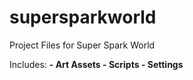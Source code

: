# supersparkworld
Project Files for Super Spark World
<p>
Includes:
  <b>
- Art Assets
    <b>
- Scripts
      <b>
- Settings
